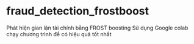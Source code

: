 # fraud_detection_frostboost
Phát hiện gian lận tài chính bằng FROST boosting
Sử dụng Google colab chạy chương trình để có hiệu quả tốt nhất

